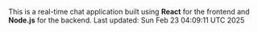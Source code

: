 This is a real-time chat application built using **React** for the frontend and **Node.js** for the backend.
Last updated: Sun Feb 23 04:09:11 UTC 2025
